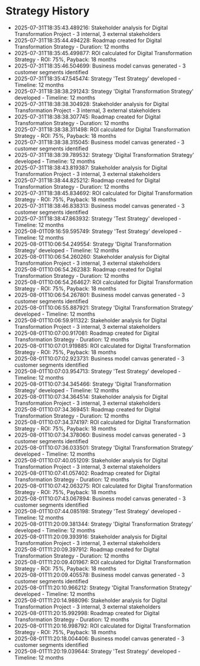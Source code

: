 # Strategy History

- 2025-07-31T18:35:43.489216: Stakeholder analysis for Digital Transformation Project - 3 internal, 3 external stakeholders
- 2025-07-31T18:35:44.494228: Roadmap created for Digital Transformation Strategy - Duration: 12 months
- 2025-07-31T18:35:45.499877: ROI calculated for Digital Transformation Strategy - ROI: 75%, Payback: 18 months
- 2025-07-31T18:35:46.504699: Business model canvas generated - 3 customer segments identified
- 2025-07-31T18:35:47.545474: Strategy 'Test Strategy' developed - Timeline: 12 months
- 2025-07-31T18:38:38.291243: Strategy 'Digital Transformation Strategy' developed - Timeline: 12 months
- 2025-07-31T18:38:38.304928: Stakeholder analysis for Digital Transformation Project - 3 internal, 3 external stakeholders
- 2025-07-31T18:38:38.307745: Roadmap created for Digital Transformation Strategy - Duration: 12 months
- 2025-07-31T18:38:38.311498: ROI calculated for Digital Transformation Strategy - ROI: 75%, Payback: 18 months
- 2025-07-31T18:38:38.315045: Business model canvas generated - 3 customer segments identified
- 2025-07-31T18:38:39.789532: Strategy 'Digital Transformation Strategy' developed - Timeline: 12 months
- 2025-07-31T18:38:43.819387: Stakeholder analysis for Digital Transformation Project - 3 internal, 3 external stakeholders
- 2025-07-31T18:38:44.825212: Roadmap created for Digital Transformation Strategy - Duration: 12 months
- 2025-07-31T18:38:45.834692: ROI calculated for Digital Transformation Strategy - ROI: 75%, Payback: 18 months
- 2025-07-31T18:38:46.838313: Business model canvas generated - 3 customer segments identified
- 2025-07-31T18:38:47.863932: Strategy 'Test Strategy' developed - Timeline: 12 months
- 2025-08-01T09:16:59.595749: Strategy 'Test Strategy' developed - Timeline: 12 months
- 2025-08-01T10:06:54.249554: Strategy 'Digital Transformation Strategy' developed - Timeline: 12 months
- 2025-08-01T10:06:54.260260: Stakeholder analysis for Digital Transformation Project - 3 internal, 3 external stakeholders
- 2025-08-01T10:06:54.262383: Roadmap created for Digital Transformation Strategy - Duration: 12 months
- 2025-08-01T10:06:54.264627: ROI calculated for Digital Transformation Strategy - ROI: 75%, Payback: 18 months
- 2025-08-01T10:06:54.267801: Business model canvas generated - 3 customer segments identified
- 2025-08-01T10:06:55.887921: Strategy 'Digital Transformation Strategy' developed - Timeline: 12 months
- 2025-08-01T10:06:59.911322: Stakeholder analysis for Digital Transformation Project - 3 internal, 3 external stakeholders
- 2025-08-01T10:07:00.917081: Roadmap created for Digital Transformation Strategy - Duration: 12 months
- 2025-08-01T10:07:01.919885: ROI calculated for Digital Transformation Strategy - ROI: 75%, Payback: 18 months
- 2025-08-01T10:07:02.923731: Business model canvas generated - 3 customer segments identified
- 2025-08-01T10:07:03.954713: Strategy 'Test Strategy' developed - Timeline: 12 months
- 2025-08-01T10:07:34.345466: Strategy 'Digital Transformation Strategy' developed - Timeline: 12 months
- 2025-08-01T10:07:34.364514: Stakeholder analysis for Digital Transformation Project - 3 internal, 3 external stakeholders
- 2025-08-01T10:07:34.369451: Roadmap created for Digital Transformation Strategy - Duration: 12 months
- 2025-08-01T10:07:34.374197: ROI calculated for Digital Transformation Strategy - ROI: 75%, Payback: 18 months
- 2025-08-01T10:07:34.378060: Business model canvas generated - 3 customer segments identified
- 2025-08-01T10:07:36.033501: Strategy 'Digital Transformation Strategy' developed - Timeline: 12 months
- 2025-08-01T10:07:40.051209: Stakeholder analysis for Digital Transformation Project - 3 internal, 3 external stakeholders
- 2025-08-01T10:07:41.057402: Roadmap created for Digital Transformation Strategy - Duration: 12 months
- 2025-08-01T10:07:42.063275: ROI calculated for Digital Transformation Strategy - ROI: 75%, Payback: 18 months
- 2025-08-01T10:07:43.067894: Business model canvas generated - 3 customer segments identified
- 2025-08-01T10:07:44.085198: Strategy 'Test Strategy' developed - Timeline: 12 months
- 2025-08-01T11:20:09.381344: Strategy 'Digital Transformation Strategy' developed - Timeline: 12 months
- 2025-08-01T11:20:09.393916: Stakeholder analysis for Digital Transformation Project - 3 internal, 3 external stakeholders
- 2025-08-01T11:20:09.397912: Roadmap created for Digital Transformation Strategy - Duration: 12 months
- 2025-08-01T11:20:09.401967: ROI calculated for Digital Transformation Strategy - ROI: 75%, Payback: 18 months
- 2025-08-01T11:20:09.405578: Business model canvas generated - 3 customer segments identified
- 2025-08-01T11:20:10.966212: Strategy 'Digital Transformation Strategy' developed - Timeline: 12 months
- 2025-08-01T11:20:14.988096: Stakeholder analysis for Digital Transformation Project - 3 internal, 3 external stakeholders
- 2025-08-01T11:20:15.992998: Roadmap created for Digital Transformation Strategy - Duration: 12 months
- 2025-08-01T11:20:16.998792: ROI calculated for Digital Transformation Strategy - ROI: 75%, Payback: 18 months
- 2025-08-01T11:20:18.004406: Business model canvas generated - 3 customer segments identified
- 2025-08-01T11:20:19.039644: Strategy 'Test Strategy' developed - Timeline: 12 months
